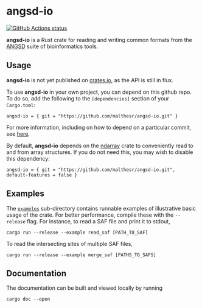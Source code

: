 # angsd-io

[![GitHub Actions status](https://github.com/malthesr/angsd-io/workflows/CI/badge.svg)](https://github.com/malthesr/angsd-io/actions)

**angsd-io** is a Rust crate for reading and writing common formats from the [ANGSD](https://github.com/ANGSD/angsd) suite of bioinformatics tools.

## Usage

**angsd-io** is not yet published on [crates.io](https://crates.io/), as the API is still in flux.

To use **angsd-io** in your own project, you can depend on this github repo. To do so, add the following to the `[dependencies]` section of your `Cargo.toml`:

```
angsd-io = { git = "https://github.com/malthesr/angsd-io.git" }
```

For more information, including on how to depend on a particular commit, see [here](https://doc.rust-lang.org/cargo/reference/specifying-dependencies.html#specifying-dependencies-from-git-repositories).

By default, **angsd-io** depends on the [ndarray](https://github.com/rust-ndarray/ndarray) crate to conveniently read to and from array structures. If you do not need this, you may wish to disable this dependency:

```
angsd-io = { git = "https://github.com/malthesr/angsd-io.git", default-features = false }
```

## Examples

The [`examples`](examples/) sub-directory contains runnable examples of illustrative basic usage of the crate. For better performance, compile these with the `--release` flag. For instance, to read a SAF file and print it to stdout,

```
cargo run --release --example read_saf [PATH_TO_SAF]
```

To read the intersecting sites of multiple SAF files,

```
cargo run --release --example merge_saf [PATHS_TO_SAFS] 
```

## Documentation

The documentation can be built and viewed locally by running

```
cargo doc --open
```
